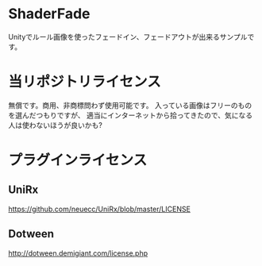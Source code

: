 # ShaderFade

Unityでルール画像を使ったフェードイン、フェードアウトが出来るサンプルです。

# 当リポジトリライセンス

無償です。商用、非商標問わず使用可能です。
入っている画像はフリーのものを選んだつもりですが、
適当にインターネットから拾ってきたので、気になる人は使わないほうが良いかも?

# プラグインライセンス

## UniRx

https://github.com/neuecc/UniRx/blob/master/LICENSE

## Dotween

http://dotween.demigiant.com/license.php

